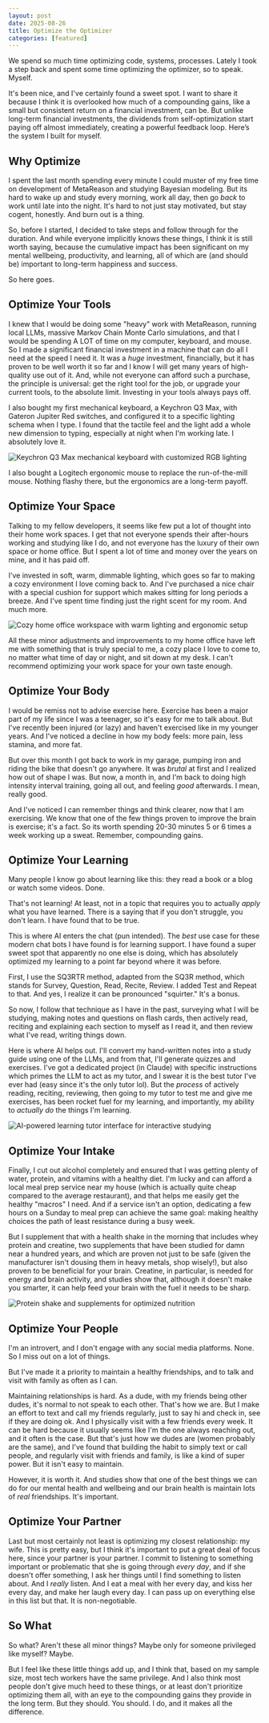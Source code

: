 ```yaml
---
layout: post
date: 2025-08-26
title: Optimize the Optimizer
categories: [featured]
---
```


We spend so much time optimizing code, systems, processes. Lately I took a step back and spent some time optimizing the optimizer, so to speak. Myself.

It's been nice, and I've certainly found a sweet spot. I want to share it because I think it is overlooked how much of a compounding gains, like a small but consistent return on a financial investment, can be. But unlike long-term financial investments, the dividends from self-optimization start paying off almost immediately, creating a powerful feedback loop. Here’s the system I built for myself.

## Why Optimize

I spent the last month spending every minute I could muster of my free time on development of MetaReason and studying Bayesian modeling. But its hard to wake up and study every morning, work all day, then go _back_ to work until late into the night. It's hard to not just stay motivated, but stay cogent, honestly. And burn out is a thing.

So, before I started, I decided to take steps and follow through for the duration. And while everyone implicitly knows these things, I think it is still worth saying, because the cumulative impact has been significant on my mental wellbeing, productivity, and learning, all of which are (and should be) important to long-term happiness and success.

So here goes.

## Optimize Your Tools

I knew that I would be doing some "heavy" work with MetaReason, running local LLMs, massive Markov Chain Monte Carlo simulations, and that I would be spending A LOT of time on my computer, keyboard, and mouse. So I made a significant financial investment in a machine that can do all I need at the speed I need it. It was a _huge_ investment, financially, but it has proven to be well worth it so far and I know I will get many years of high-quality use out of it. And, while not everyone can afford such a purchase, the principle is universal: get the right tool for the job, or upgrade your current tools, to the absolute limit. Investing in your tools always pays off. 

I also bought my first mechanical keyboard, a Keychron Q3 Max, with Gateron Jupiter Red switches, and configured it to a specific lighting schema when I type. I found that the tactile feel and the light add a whole new dimension to typing, especially at night when I'm working late. I absolutely love it. 

![Keychron Q3 Max mechanical keyboard with customized RGB lighting](/assets/images/2025-08-26-keyboard.png)

I also bought a Logitech ergonomic mouse to replace the run-of-the-mill mouse. Nothing flashy there, but the ergonomics are a long-term payoff. 

## Optimize Your Space

Talking to my fellow developers, it seems like few put a lot of thought into their home work spaces. I get that not everyone spends their after-hours working and studying like I do, and not everyone has the luxury of their own space or home office. But I spent a lot of time and money over the years on mine, and it has paid off. 

I've invested in soft, warm, dimmable lighting, which goes so far to making a cozy environment I love coming back to. And I've purchased a nice chair with a special cushion for support which makes sitting for long periods a breeze. And I've spent time finding just the right scent for my room. And much more. 

![Cozy home office workspace with warm lighting and ergonomic setup](/assets/images/2025-08-26-cozy-workpace.jpeg)

All these minor adjustments and improvements to my home office have left me with something that is truly special to me, a cozy place I love to come to, no matter what time of day or night, and sit down at my desk. I can't recommend optimizing your work space for your own taste enough.

## Optimize Your Body

I would be remiss not to advise exercise here. Exercise has been a major part of my life since I was a teenager, so it's easy for me to talk about. But I've recently been injured (or lazy) and haven't exercised like in my younger years. And I've noticed a decline in how my body feels: more pain, less stamina, and more fat. 

But over this month I got back to work in my garage, pumping iron and riding the bike that doesn't go anywhere. It was _brutal_ at first and I realized how out of shape I was. But now, a month in, and I'm back to doing high intensity interval training, going all out, and feeling _good_ afterwards. I mean, really good. 

And I've noticed I can remember things and think clearer, now that I am exercising. We know that one of the few things proven to improve the brain is exercise; it's a fact. So its worth spending 20-30 minutes 5 or 6 times a week working up a sweat. Remember, compounding gains. 

## Optimize Your Learning

Many people I know go about learning like this: they read a book or a blog or watch some videos. Done.

That's not learning! At least, not in a topic that requires you to actually _apply_ what you have learned. There is a saying that if you don't struggle, you don't learn. I have found that to be true.

This is where AI enters the chat (pun intended). The _best_ use case for these modern chat bots I have found is for learning support. I have found a super sweet spot that apparently no one else is doing, which has absolutely optimized my learning to a point far beyond where it was before. 

First, I use the SQ3RTR method, adapted from the SQ3R method, which stands for Survey, Question, Read, Recite, Review. I added Test and Repeat to that. And yes, I realize it can be pronounced "squirter." It's a bonus.

So now, I follow that technique as I have in the past, surveying what I will be studying, making notes and questions on flash cards, then actively read, reciting and explaining each section to myself as I read it, and then review what I've read, writing things down. 

Here is where AI helps out. I'll convert my hand-written notes into a study guide using one of the LLMs, and from that, I'll generate quizzes and exercises. I've got a dedicated project (in Claude) with specific instructions which primes the LLM to act as my tutor, and I swear it is the best tutor I've ever had (easy since it's the only tutor lol). But the _process_ of actively reading, reciting, reviewing, then going to my tutor to test me and give me exercises, has been rocket fuel for my learning, and importantly, my ability to _actually do_ the things I'm learning.

![AI-powered learning tutor interface for interactive studying](/assets/images/2025-08-26-llm-tutor.png)

## Optimize Your Intake

Finally, I cut out alcohol completely and ensured that I was getting plenty of water, protein, and vitamins with a healthy diet. I'm lucky and can afford a local meal prep service near my house (which is actually quite cheap compared to the average restaurant), and that helps me easily get the healthy "macros" I need. And if a service isn't an option, dedicating a few hours on a Sunday to meal prep can achieve the same goal: making healthy choices the path of least resistance during a busy week.

But I supplement that with a health shake in the morning that includes whey protein and creatine, two supplements that have been studied for damn near a hundred years, and which are proven not just to be safe (given the manufacturer isn't dousing them in heavy metals, shop wisely!), but also proven to be beneficial for your brain. Creatine, in particular, is needed for energy and brain activity, and studies show that, although it doesn't make you smarter, it can help feed your brain with the fuel it needs to be sharp.  

![Protein shake and supplements for optimized nutrition](/assets/images/2026-08-26-protein.png)

## Optimize Your People

I'm an introvert, and I don't engage with any social media platforms. None. So I miss out on a lot of things.

But I've made it a priority to maintain a healthy friendships, and to talk and visit with family as often as I can.

Maintaining relationships is hard. As a dude, with my friends being other dudes, it's normal to not speak to each other. That's how we are. But I make an effort to text and call my friends regularly, just to say hi and check in, see if they are doing ok. And I physically visit with a few friends every week. It can be hard because it usually seems like I'm the one always reaching out, and it often is the case. But that's just how we dudes are (women probably are the same), and I've found that building the habit to simply text or call people, and regularly visit with friends and family, is like a kind of super power. But it isn't easy to maintain. 

However, it is worth it. And studies show that one of the best things we can do for our mental health and wellbeing and our brain health is maintain lots of _real_ friendships. It's important.

## Optimize Your Partner

Last but most certainly not least is optimizing my closest relationship: my wife. This is pretty easy, but I think it's important to put a great deal of focus here, since your partner is your partner. I commit to listening to something important or problematic that she is going through _every day_, and if she doesn't offer something, I ask her things until I find something to listen about. And I _really_ listen. And I eat a meal with her every day, and kiss her every day, and make her laugh every day. I can pass up on everything else in this list but that. It is non-negotiable. 

## So What

So what? Aren't these all minor things? Maybe only for someone privileged like myself? Maybe. 

But I feel like these little things add up, and I think that, based on my sample size, most tech workers have the same privilege. And I also think most people don't give much heed to these things, or at least don't prioritize optimizing them all, with an eye to the compounding gains they provide in the long term. But they should. You should. I do, and it makes all the difference. 